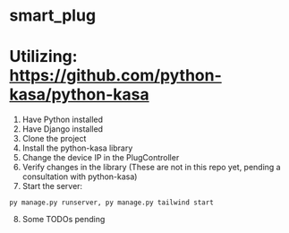 # smart_plug

# Utilizing: https://github.com/python-kasa/python-kasa

1. Have Python installed
2. Have Django installed
3. Clone the project
4. Install the python-kasa library
5. Change the device IP in the PlugController
6. Verify changes in the library (These are not in this repo yet, pending a consultation with python-kasa)
7. Start the server: 
```
py manage.py runserver, py manage.py tailwind start
```

8. Some TODOs pending
